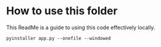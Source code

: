 # How to use this folder
This ReadMe is a guide to using this code effectively locally.


```pyinstaller app.py --onefile --windowed```
